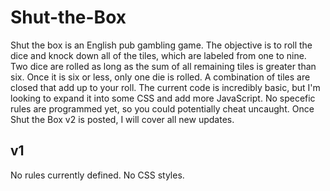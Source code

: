 # Shut-the-Box
Shut the box is an English pub gambling game. The objective is to roll the dice and knock down all of the tiles, which are labeled from one to nine. 
Two dice are rolled as long as the sum of all remaining tiles is greater than six. Once it is six or less, only one die is rolled. A combination of tiles are closed that add up to your roll. 
The current code is incredibly basic, but I'm looking to expand it into some CSS and add more JavaScript. No specefic rules are programmed yet, so you could potentially cheat uncaught. Once Shut the Box v2 is posted, I will cover all new updates. 
## v1
No rules currently defined. 
No CSS styles. 
